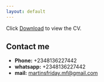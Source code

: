 ```yaml
---
layout: default
---
```


Click [Download](martinscv.pdf) to view the CV.


## Contact me
- **Phone:** +2348136227442
- **whatsapp:** +2348136227442
- **mail:** martinsfriday.mf@gmail.com
